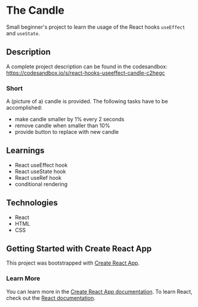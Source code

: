 # The Candle

Small beginner's project to learn the usage of the React hooks `useEffect` and `useState`.

## Description
A complete project description can be found in the codesandbox: https://codesandbox.io/s/react-hooks-useeffect-candle-c2hegc 

### Short
A (picture of a) candle is provided. The following tasks have to be accomplished:
- make candle smaller by 1% every 2 seconds
- remove candle when smaller than 10% 
- provide button to replace with new candle

## Learnings
- React useEffect hook
- React useState hook
- React useRef hook
- conditional rendering

## Technologies
- React
- HTML
- CSS

## Getting Started with Create React App
This project was bootstrapped with [Create React App](https://github.com/facebook/create-react-app).

### Learn More
You can learn more in the [Create React App documentation](https://facebook.github.io/create-react-app/docs/getting-started).
To learn React, check out the [React documentation](https://reactjs.org/).
